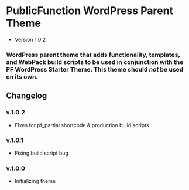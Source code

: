 # PublicFunction WordPress Parent Theme #

 - Version 1.0.2
 
### WordPress parent theme that adds functionality, templates, and WebPack build scripts to be used in conjunction with the PF WordPress Starter Theme. This theme should *not* be used on its own. ###

## Changelog ##

### v.1.0.2
- Fixes for pf_partial shortcode & production build scripts

### v.1.0.1
- Fixing build script bug

### v.1.0.0
- Initializing theme
